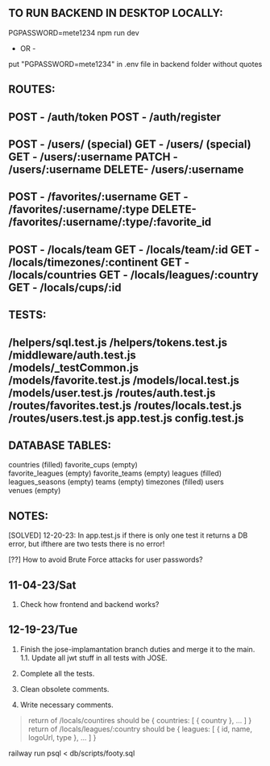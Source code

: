 

TO RUN BACKEND IN DESKTOP LOCALLY:
----------------------------------
PGPASSWORD=mete1234 npm run dev

- OR -

put "PGPASSWORD=mete1234" in .env file in backend folder without quotes


ROUTES:
-------
POST  - /auth/token
POST  - /auth/register
--------------------------
POST  - /users/  (special)
GET   - /users/  (special)
GET   - /users/:username
PATCH - /users/:username
DELETE- /users/:username
--------------------------
POST  - /favorites/:username
GET   - /favorites/:username/:type
DELETE- /favorites/:username/:type/:favorite_id
--------------------------
POST  - /locals/team
GET   - /locals/team/:id
GET   - /locals/timezones/:continent
GET   - /locals/countries
GET   - /locals/leagues/:country
GET   - /locals/cups/:id
--------------------------


TESTS:
------
/helpers/sql.test.js
/helpers/tokens.test.js
/middleware/auth.test.js
/models/_testCommon.js
/models/favorite.test.js
/models/local.test.js
/models/user.test.js
/routes/auth.test.js
/routes/favorites.test.js
/routes/locals.test.js
/routes/users.test.js
app.test.js
config.test.js
--------------------------


DATABASE TABLES:
----------------
countries        (filled)
favorite_cups    (empty)   
favorite_leagues (empty)
favorite_teams   (empty)
leagues          (filled)
leagues_seasons  (empty)
teams            (empty)
timezones        (filled)
users            
venues           (empty)



NOTES:
--------
[SOLVED]
12-20-23: In app.test.js if there is only one test it returns a DB error, but ifthere are two tests there is no error!

[??]
How to avoid Brute Force attacks for user passwords?


11-04-23/Sat
------------
1. Check how frontend and backend works?


12-19-23/Tue
------------
1. Finish the jose-implamantation branch duties and merge it to the main.
    1.1. Update all jwt stuff in all tests with JOSE.

2. Complete all the tests.

3. Clean obsolete comments.

4. Write necessary comments.




> return of /locals/countires should be { countries: [ { country }, ... ] }
> return of /locals/leagues/:country should be 
    { leagues: [ { id, name, logoUrl, type }, ... ] }
    



railway run psql < db/scripts/footy.sql



















